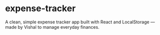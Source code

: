 # expense-tracker
A clean, simple expense tracker app built with React and LocalStorage — made by Vishal to manage everyday finances.
